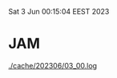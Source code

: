 Sat  3 Jun 00:15:04 EEST 2023
# JAM
<a href='./cache/202306/03_00.log'>./cache/202306/03_00.log</a>
